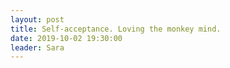```yaml
---
layout: post
title: Self-acceptance. Loving the monkey mind.
date: 2019-10-02 19:30:00
leader: Sara 
---
```

